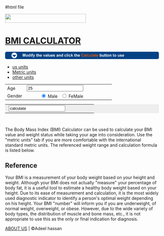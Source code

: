#html file
<!Doctype html>
<html>
<head>
<title>BMI calculator
</title>
<link rel="stylesheet" href="bmi style.css">

</head>
<body>
<div id ="wrap">
<div id="headerout">

<div id="header">
<div id="logo">
<a href="#" >
<img src="" width="265" height="29"</a>
</div>
</div>


</div>


</div>
<div id="clear"></div>
<div id="main">
<div id="content">
<H1>BMI CALCULATOR</H1>
<p><img src="images/bar.png"></p>
<div id="leftinput">
<div id="topmenu" class="topmenucenter">
<ul>
<li id="menuon">
<a href="#" onclick="popmenu('standard',1);return false;">us units</a></li>
<li>
<a href="#" onclick="popmenu('metric',1);return false;">Metric units</a></li>
<li>
<a href="#" onclick="popmenu('other',0);return false;">other units</a>
</li>
</ul>
<div class="panel2">
<table id="calinputtable" width="263">
<form name="calform"></form>
<input type="hidden" name="ctype" id="ctype" value="standard">
<tbody>
<tr>
<td width="50">Age</td>
<td align="right" width="140"><input type="text" name="cage" value="25" class="innormal"> </td>
<td width="73">&nbsp </td>
</tr>
<tr>
<td>Gender</td>
<td align="right" >
<label for="csex1">
<input type="radio" name="csex" id="csex1" value="m" checked>
Male
</label>
&nbsp;
<label for="csex2"> 
<input type="radio" name="csex" id="csex2" value="f" >
FeMale</label>
</td>
<td >&nbsp </td>

</tr>
</tbody>
</table>
<table width="263" id="standardheightweight" bgcolor="#eeeeee" style="display:none;">
<tbody>
<tr>
<td width="50">Height</td>
<td align="right" width="140">
<input type="text" name="cheightfeet" id="cheightfeet" value="5" class="in2char">
"Feet"
<input type="text" name="cheightinch" id="cheightinch" value="10" class="in2char">
</td>
<td width="73">inches</td>
</tr>
<tr id="metricweight">
<td>Weight</td>
<td align="right">
<input type="text" name="cpound" id="cpound" value="160" class="innormal"></td>
<td>pounds</td>
</tr>

</tbody></table>
<table width="263" bgcolor="#eeeeee" >
<tbody>
<tr>
<td colspan="2" align="right" width="190"><input name="printit" value="0" type="hidden" >
<input type="images"  src="images/calculate.png" value="calculate" alt="calculate">
</td>
<td width="73">&nbsp;</td>
</tr>
</tbody>
</table>
</div>

</div>
</div>
<div id="rightoutput"></div>

<script></script>
<br>
<p>The Body Mass Index (BMI) Calculator can be used to calculate your BMI value and weight status while taking your age into consideration. Use the "metric units" tab if you are more comfortable with the international standard metric units. The referenced weight range and calculation formula is listed below.</p>
<h2>Reference</h2>
<p>Your BMI is a measurement of your body weight based on your height and weight. Although your BMI does not actually "measure" your percentage of body fat, it is a useful tool to estimate a healthy body weight based on your height. Due to its ease of measurement and calculation, it is the most widely used diagnostic indicator to identify a person's optimal weight depending on his height. Your BMI "number" will inform you if you are underweight, of normal weight, overweight, or obese. However, due to the wide variety of body types, the distribution of muscle and bone mass, etc., it is not appropriate to use this as the only or final indication for diagnosis.
</p>
</div>
<div id="right"></div>
</div>
<script>

function popMenu(inval, insubmit){
	htmlVal = "";
	if (inval == "metric"){
		htmlVal = htmlVal + "<li><a href=\"#\" onclick=\"popMenu('standard',1);return false;\">US Units</a></li> <li id='menuon'><a href=\"#\" onclick=\"popMenu('metric',1);return false;\">Metric Units</a></li> <li><a href=\"#\" onclick=\"popMenu('other',0);return false;\">Other Units</a></li>";
		gObj("ctype").value="metric";
		gObj("standardheightweight").style.display = 'none';
		gObj("metricheightweight").style.display = 'block';
		htmlVal = "<ul>" + htmlVal + "</ul>";
		gObj("ucframe").innerHTML ="";
		if (insubmit==1) document.calform.submit();
	}else if (inval == "standard"){
		htmlVal = htmlVal + "<li id='menuon'><a href=\"#\" onclick=\"popMenu('standard',1);return false;\">US Units</a></li> <li><a href=\"#\" onclick=\"popMenu('metric',1);return false;\">Metric Units</a></li> <li><a href=\"#\" onclick=\"popMenu('other',0);return false;\">Other Units</a></li>";
		gObj("ctype").value="standard";
		gObj("standardheightweight").style.display = 'block';
		gObj("metricheightweight").style.display = 'none';
		htmlVal = "<ul>" + htmlVal + "</ul>";
		gObj("ucframe").innerHTML ="";
		if (insubmit==1) document.calform.submit();
	}else{
		htmlVal = gObj("topmenu").innerHTML ;
		gObj("ucframe").innerHTML = "<iframe src=\"/converter/converter.php?type=\" style=\"overflow:hidden;width:100%\" width=\"100%\" height=\"238\" frameborder=\"NO\" scrolling=\"NO\" allowTransparency=\"true\" ></IFRAME>";
	}
	gObj("topmenu").innerHTML = htmlVal;
}
popMenu("standard",0);
</script>
<div id="clear"></div>
<div id="footer">

<a href="#">ABOUT US</a>
|
©Adeel hassan 
</div>
</div>
</body>
</html>
